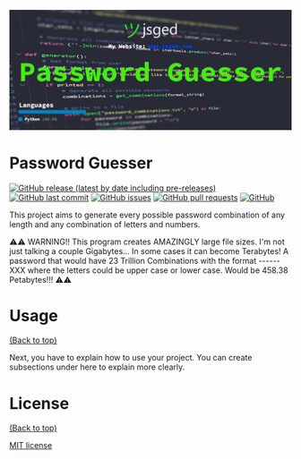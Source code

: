
![Password Guesser](https://github.com/jsged/password-guesser/blob/71ed873d933f3d2bfb34c8c987ac7f91d2f0e662/readme/Password%20Guesser%20Banner.png)

# Password Guesser

[![GitHub release (latest by date including pre-releases)](https://img.shields.io/github/v/release/navendu-pottekkat/awesome-readme?include_prereleases)](https://img.shields.io/github/v/release/navendu-pottekkat/awesome-readme?include_prereleases)
[![GitHub last commit](https://img.shields.io/github/last-commit/navendu-pottekkat/awesome-readme)](https://img.shields.io/github/last-commit/navendu-pottekkat/awesome-readme)
[![GitHub issues](https://img.shields.io/github/issues-raw/navendu-pottekkat/awesome-readme)](https://img.shields.io/github/issues-raw/navendu-pottekkat/awesome-readme)
[![GitHub pull requests](https://img.shields.io/github/issues-pr/navendu-pottekkat/awesome-readme)](https://img.shields.io/github/issues-pr/navendu-pottekkat/awesome-readme)
[![GitHub](https://img.shields.io/github/license/navendu-pottekkat/awesome-readme)](https://img.shields.io/github/license/navendu-pottekkat/awesome-readme)

This project aims to generate every possible password combination of any length and any combination of letters and numbers.

⚠️⚠️ WARNING!! This program creates AMAZINGLY large file sizes. I'm not just talking a couple Gigabytes... In some cases it can become Terabytes! A password that would have 23 Trillion Combinations with the format ------XXX where the letters could be upper case or lower case. Would be 458.38 Petabytes!!! ⚠️⚠️


# Usage
[(Back to top)](#table-of-contents)

Next, you have to explain how to use your project. You can create subsections under here to explain more clearly.


# License
[(Back to top)](#table-of-contents)

[MIT license](./LICENSE)


